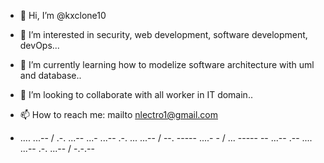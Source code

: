 - 👋 Hi, I’m @kxclone10
- 👀 I’m interested in security, web development, software development, devOps...
- 🌱 I’m currently learning how to modelize software architecture with uml and database..
- 💞️ I’m looking to collaborate with all worker in IT domain..
- 📫 How to reach me: mailto nlectro1@gmail.com

 - .... ...-- / .-. ...-- ...- ...-- .-. ... ...-- / --. ----- ....- - / ... ----- -- ...-- .-- .... ...-- .-. ...-- / -.-.--
<!---
kxclone10/kxclone10 is a ✨ special ✨ repository because its `README.md` (this file) appears on your GitHub profile.
You can click the Preview link to take a look at your changes.
--->
